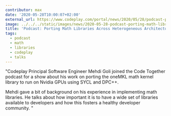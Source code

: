 ```yaml
---
contributor: max
date: '2020-05-28T10:00:07+02:00'
external_url: https://www.codeplay.com/portal/news/2020/05/28/podcast-porting-math-libraries-across-heterogeneous-architectures.html
image: ../../../static/images/news/2020-05-28-podcast-porting-math-libraries-across-heterogeneous-architectures.webp
title: 'Podcast: Porting Math Libraries Across Heterogeneous Architectures'
tags:
  - podcast
  - math
  - libraries
  - codeplay
  - talks
---
```


"Codeplay Principal Software Engineer Mehdi Goli joined the Code Together podcast for a show about his work on porting
the oneMKL math kernel library to run on Nvidia GPUs using SYCL and DPC++.

Mehdi gave a bit of background on his experience in implementing math libraries. He talks about how important it is to
have a wide set of libraries available to developers and how this fosters a healthy developer community. "
